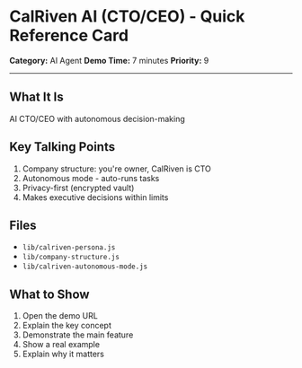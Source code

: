 # CalRiven AI (CTO/CEO) - Quick Reference Card

**Category:** AI Agent
**Demo Time:** 7 minutes
**Priority:** 9

---

## What It Is

AI CTO/CEO with autonomous decision-making

## Key Talking Points

1. Company structure: you're owner, CalRiven is CTO
2. Autonomous mode - auto-runs tasks
3. Privacy-first (encrypted vault)
4. Makes executive decisions within limits

## Files

- `lib/calriven-persona.js`
- `lib/company-structure.js`
- `lib/calriven-autonomous-mode.js`

## What to Show

1. Open the demo URL
2. Explain the key concept
3. Demonstrate the main feature
4. Show a real example
5. Explain why it matters

